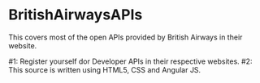# BritishAirwaysAPIs
This covers most of the open APIs provided by British Airways in their website.

#1: Register yourself dor Developer APIs in their respective websites.
#2: This source is written using HTML5, CSS and Angular JS.

